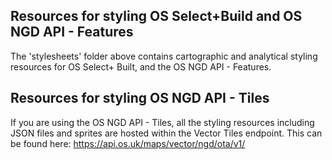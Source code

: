 ## Resources for styling OS Select+Build and OS NGD API - Features ##

The 'stylesheets' folder above contains cartographic and analytical styling resources for OS Select+ Built, and the OS NGD API - Features. 




## Resources for styling OS NGD API - Tiles ##

If you are using the OS NGD API - Tiles, all the styling resources including JSON files and sprites are hosted within the Vector Tiles endpoint.
This can be found here: https://api.os.uk/maps/vector/ngd/ota/v1/
